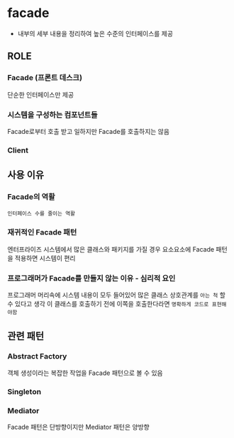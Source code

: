 # facade

- 내부의 세부 내용을 정리하여 높은 수준의 인터페이스를 제공

## ROLE

### Facade (프론트 데스크)

단순한 인터페이스만 제공

### 시스템을 구성하는 컴포넌트들

Facade로부터 호출 받고 일하지만 Facade를 호출하지는 않음

### Client

## 사용 이유

### Facade의 역활

`인터페이스 수를 줄이는 역활`

### 재귀적인 Facade 패턴

엔터프라이즈 시스템에서 많은 클래스와 패키지를 가질 경우 요소요소에 Facade 패턴을 적용하면 시스템이 편리

### 프로그래머가 Facade를 만들지 않는 이유 - 심리적 요인

프로그래머 머리속에 시스템 내용이 모두 들어있어 많은 클래스 상호관계를 `아는 척` 할 수 있다고 생각
이 클래스를 호출하기 전에 이쪽을 호출한다라면 `명확하게 코드로 표현해야함`

## 관련 패턴

### Abstract Factory

객체 생성이라는 복잡한 작업을 Facade 패턴으로 볼 수 있음

### Singleton

### Mediator

Facade 패턴은 단방향이지만 Mediator 패턴은 양방향
